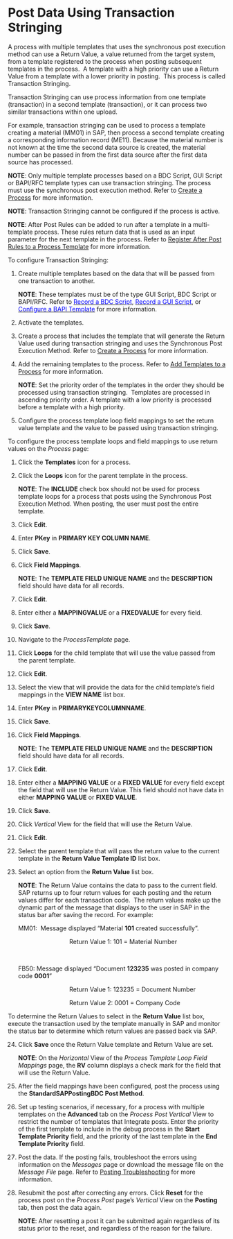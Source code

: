 # Post Data Using Transaction Stringing

A process with multiple templates that uses the synchronous post
execution method can use a Return Value, a value returned from the
target system, from a template registered to the process when posting
subsequent templates in the process.  A template with a high priority
can use a Return Value from a template with a lower priority in
posting.  This process is called Transaction Stringing. 

Transaction Stringing can use process information from one template
(transaction) in a second template (transaction), or it can process two
similar transactions within one upload.

For example, transaction stringing can be used to process a template
creating a material (MM01) in SAP, then process a second template
creating a corresponding information record (ME11). Because the material
number is not known at the time the second data source is created, the
material number can be passed in from the first data source after the
first data source has processed. 

**NOTE**: Only multiple template processes based on a BDC Script, GUI
Script or BAPI/RFC template types can use transaction stringing. The
process must use the synchronous post execution method. Refer to [Create
a Process](Create_a_Process.htm) for more information.

**NOTE**: Transaction Stringing cannot be configured if the process is
active.

<span style="font-weight: bold;">NOTE</span>: After Post Rules can be
added to run after a template in a multi-template process. These rules
return data that is used as an input parameter for the next template in
the process. Refer to [Register After Post Rules to a Process
Template](Register_After_Post_Rules_to_a_Process_Template_Overview.htm)
for more information.

To configure Transaction Stringing:

1.  Create multiple templates based on the data that will be passed from
    one transaction to another.
    
    **NOTE**: These templates must be of the type GUI Script, BDC Script
    or BAPI/RFC. Refer to
    [*<span style="color: #0000ff;font-style: normal;">Record a BDC
    Script</span>*](Record_a_BDC_Script.htm),
    [*<span style="color: #0000ff;font-style: normal;">Record a GUI
    Script</span>*](Record_a_GUI_Script.htm), or
    [*<span style="color: #0000ff;font-style: normal;">Configure a BAPI
    Template</span>*](Configure_a_BAPI_Template.htm) for more
    information.

2.  Activate the templates.

3.  Create a process that includes the template that will generate the
    Return Value used during transaction stringing and uses the
    Synchronous Post Execution Method. Refer to [Create a
    Process](Create_a_Process.htm) for more information.

4.  Add the remaining templates to the process. Refer to
    *<span style="color: #0000ff;font-style: normal;">[Add Templates to
    a Process](Add_Templates_to_a_Process.htm)</span>* for more
    information.
    
    **NOTE**: Set the priority order of the templates in the order they
    should be processed using transaction stringing.  Templates are
    processed in ascending priority order. A template with a low
    priority is processed before a template with a high priority.

5.  Configure the process template loop field mappings to set the return
    value template and the value to be passed using transaction
    stringing.

To configure the process template loops and field mappings to use return
values on the *Process* page:

1.  Click the **Templates** icon for a process.

2.  Click the **Loops** icon for the parent template in the process.
    
    **NOTE**: The **INCLUDE** check box should not be used for process
    template loops for a process that posts using the Synchronous Post
    Execution Method. When posting, the user must post the entire
    template.

3.  Click **Edit**.

4.  Enter **PKey** in **PRIMARY KEY COLUMN NAME**.

5.  Click **Save**.

6.  Click **Field Mappings**.
    
    **NOTE**: The **TEMPLATE FIELD UNIQUE NAME** and the **DESCRIPTION**
    field should have data for all records.

7.  Click **Edit**.

8.  Enter either a **MAPPINGVALUE** or a **FIXEDVALUE** for every field.

9.  Click **Save**.

10. Navigate to the *ProcessTemplate* page.

11. Click **Loops** for the child template that will use the value
    passed from the parent template.

12. Click **Edit**.

13. Select the view that will provide the data for the child template’s
    field mappings in the **VIEW NAME** list box. 

14. Enter **PKey** in **PRIMARYKEYCOLUMNNAME**.

15. Click **Save**.

16. Click **Field Mappings**.
    
    **NOTE**: The **TEMPLATE FIELD UNIQUE NAME** and the **DESCRIPTION**
    field should have data for all records.

17. Click **Edit**.

18. Enter either a **MAPPING VALUE** or a **FIXED VALUE** for every
    field except the field that will use the Return Value. This field
    should not have data in either **MAPPING VALUE** or **FIXED VALUE**.

19. Click **Save**.

20. Click *Vertical* View for the field that will use the Return Value.

21. Click **Edit**.

22. Select the parent template that will pass the return value to the
    current template in the **Return Value Template ID** list box.

23. Select an option from the **Return Value** list box.
    
    **NOTE**: The Return Value contains the data to pass to the current
    field. SAP returns up to four return values for each posting and the
    return values differ for each transaction code.  The return values
    make up the dynamic part of the message that displays to the user in
    SAP in the status bar after saving the record. For example:  
    
    MM01:  Message displayed “Material **101** created successfully”.
    
                                  Return Value 1: 101 = Material Number
    
     
    
    FB50: Message displayed “Document **123235** was posted in company
    code **0001**”
    
                                  Return Value 1: 123235 = Document
    Number
    
                                  Return Value 2: 0001 = Company Code

To determine the Return Values to select in the **Return Value** list
box, execute the transaction used by the template manually in SAP and
monitor the status bar to determine which return values are passed back
via SAP.

24. Click **Save** once the Return Value template and Return Value are
    set.
    
    **NOTE**: On the *Horizontal* View of the *Process Template Loop
    Field Mappings* page, the **RV** column displays a check mark for
    the field that will use the Return Value.

25. After the field mappings have been configured, post the process
    using the **StandardSAPPostingBDC Post Method**.

26. Set up testing scenarios, if necessary, for a process with multiple
    templates on the **Advanced** tab on the *Process Post Vertical*
    View to restrict the number of templates that Integrate posts. Enter
    the priority of the first template to include in the debug process
    in the **Start Template Priority** field, and the priority of the
    last template in the **End Template Priority** field.

27. Post the data. If the posting fails, troubleshoot the errors using
    information on the *Messages* page or download the message file on
    the *Message File* page. Refer to [Posting
    Troubleshooting](Posting_Troubleshooting.htm) for more information.

28. Resubmit the post after correcting any errors. Click **Reset** for
    the process post on the *Process Post* page’s *Vertical* View on the
    **Posting** tab, then post the data again.
    
    **NOTE**: After resetting a post it can be submitted again
    regardless of its status prior to the reset, and regardless of the
    reason for the failure.

